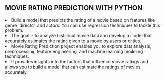 <h2>MOVIE RATING PREDICTION WITH PYTHON</h2>
<li>Build a model that predicts the rating of a movie based on
features like genre, director, and actors. You can use regression
techniques to tackle this problem.</li>
<li>The goal is to analyze historical movie data and develop a model
that accurately estimates the rating given to a movie by users or
critics.</li>
<li>Movie Rating Prediction project enables you to explore data
analysis, preprocessing, feature engineering, and machine
learning modeling techniques.</li> 
<li>It provides insights into the factors
that influence movie ratings and allows you to build a model that
can estimate the ratings of movies accurately.</li>
